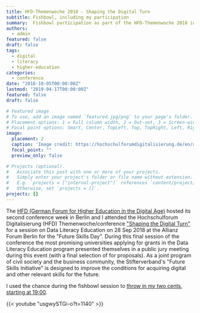 ```yaml
---
title: HFD-Themenwoche 2018 - Shaping the Digital Turn
subtitle: Fishbowl, including my participation
summary:  Fishbowl participation as part of the HFD-Themenwoche 2018 in Berlin.
authors:
  - admin
featured: false
draft: false
tags:
  - digital
  - literacy
  - higher-education
categories:
  - conference
date: "2018-10-05T00:00:00Z"
lastmod: "2019-04-17T00:00:00Z"
featured: false
draft: false

# Featured image
# To use, add an image named `featured.jpg/png` to your page's folder.
# Placement options: 1 = Full column width, 2 = Out-set, 3 = Screen-width
# Focal point options: Smart, Center, TopLeft, Top, TopRight, Left, Right, BottomLeft, Bottom, BottomRight
image:
  placement: 2
  caption: 'Image credit: https://hochschulforumdigitalisierung.de/en/about/hochschulforum-digitalisierung'
  focal_point: ""
  preview_only: false

# Projects (optional).
#   Associate this post with one or more of your projects.
#   Simply enter your project's folder or file name without extension.
#   E.g. `projects = ["internal-project"]` references `content/project/deep-learning/index.md`.
#   Otherwise, set `projects = []`.
projects: []
---
```


The [HFD (German Forum for Higher Education in the Digital Age)](https://hochschulforumdigitalisierung.de/en/about/hochschulforum-digitalisierung) hosted its second conference week in Berlin and I attended the Hochschulforum Digitalisierung (HFD) Themenwoche/conference ["Shaping the Digital Turn"](https://hochschulforumdigitalisierung.de/en/hfd-conference-week-2018-registration) for a session on Data Literacy Education on 28 Sep 2018 at the Allianz Forum Berlin for the "Future Skills Day". During this final session of the conference the most promising universities applying for grants in the Data Literacy Education program presented themselves in a public jury meeting during this event (with a final selection of for proposals). As a joint program of civil society and the business community, the Stifterverband's "Future Skills Initiative" is designed to improve the conditions for acquiring digital and other relevant skills for the future.

I used the chance during the fishbowl session to [throw in my two cents, starting at 19:00](https://youtu.be/usgwySTGi-o?t=1140).

{{< youtube "usgwySTGi-o?t=1140" >}}

